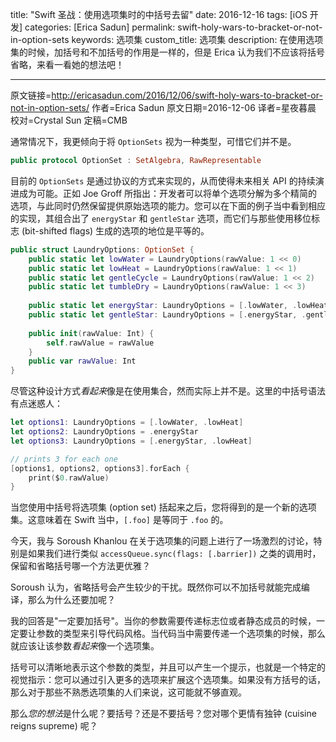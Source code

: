 title: "Swift 圣战：使用选项集时的中括号去留"
date: 2016-12-16
tags: [iOS 开发]
categories: [Erica Sadun]
permalink: swift-holy-wars-to-bracket-or-not-in-option-sets
keywords: 选项集
custom_title: 选项集
description: 在使用选项集的时候，加括号和不加括号的作用是一样的，但是 Erica 认为我们不应该将括号省略，来看一看她的想法吧！

---
原文链接=http://ericasadun.com/2016/12/06/swift-holy-wars-to-bracket-or-not-in-option-sets/
作者=Erica Sadun
原文日期=2016-12-06
译者=星夜暮晨
校对=Crystal Sun
定稿=CMB

<!--此处开始正文-->

通常情况下，我更倾向于将 `OptionSets` 视为一种类型，可惜它们并不是。

```swift
public protocol OptionSet : SetAlgebra, RawRepresentable
```

目前的 `OptionSets` 是通过协议的方式来实现的，从而使得未来相关 API 的持续演进成为可能。正如 Joe Groff 所指出：开发者可以将单个选项分解为多个精简的选项，与此同时仍然保留提供原始选项的能力。您可以在下面的例子当中看到相应的实现，其组合出了 `energyStar` 和 `gentleStar` 选项，而它们与那些使用移位标志 (bit-shifted flags) 生成的选项的地位是平等的。

<!--more-->

```swift
public struct LaundryOptions: OptionSet {
    public static let lowWater = LaundryOptions(rawValue: 1 << 0)
    public static let lowHeat = LaundryOptions(rawValue: 1 << 1)
    public static let gentleCycle = LaundryOptions(rawValue: 1 << 2)
    public static let tumbleDry = LaundryOptions(rawValue: 1 << 3)
    
    public static let energyStar: LaundryOptions = [.lowWater, .lowHeat]
    public static let gentleStar: LaundryOptions = [.energyStar, .gentleCycle]
    
    public init(rawValue: Int) {
        self.rawValue = rawValue
    }
    public var rawValue: Int
}
```

尽管这种设计方式*看起来*像是在使用集合，然而实际上并不是。这里的中括号语法有点迷惑人：

```swift
let options1: LaundryOptions = [.lowWater, .lowHeat]
let options2: LaundryOptions = .energyStar
let options3: LaundryOptions = [.energyStar, .lowHeat]

// prints 3 for each one
[options1, options2, options3].forEach {
    print($0.rawValue)
}
```

当您使用中括号将选项集 (option set) 括起来之后，您将得到的是一个新的选项集。这意味着在 Swift 当中，`[.foo]` 是等同于 `.foo` 的。

今天，我与 Soroush Khanlou 在关于选项集的问题上进行了一场激烈的讨论，特别是如果我们进行类似 `accessQueue.sync(flags: [.barrier])` 之类的调用时，保留和省略括号哪一个方法更优雅？

Soroush 认为，省略括号会产生较少的干扰。既然你可以不加括号就能完成编译，那么为什么还要加呢？

我的回答是"一定要加括号"。当你的参数需要传递标志位或者静态成员的时候，一定要让参数的类型来引导代码风格。当代码当中需要传递一个选项集的时候，那么就应该让该参数*看起来*像一个选项集。

括号可以清晰地表示这个参数的类型，并且可以产生一个提示，也就是一个特定的视觉指示：您可以通过引入更多的选项来扩展这个选项集。如果没有方括号的话，那么对于那些不熟悉选项集的人们来说，这可能就不够直观。

那么*您的想法*是什么呢？要括号？还是不要括号？您对哪个更情有独钟 (cuisine reigns supreme) 呢？